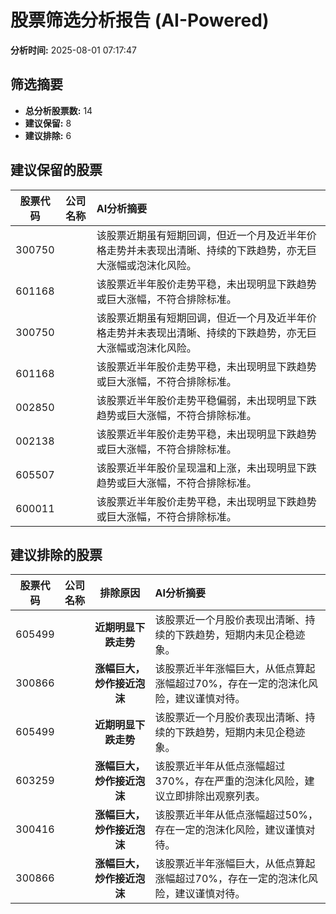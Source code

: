 # 股票筛选分析报告 (AI-Powered)

**分析时间:** 2025-08-01 07:17:47

## 筛选摘要

- **总分析股票数:** 14
- **建议保留:** 8
- **建议排除:** 6

## 建议保留的股票

| 股票代码 | 公司名称 | AI分析摘要 |
|:---:|:---:|:---|
| 300750 |  | 该股票近期虽有短期回调，但近一个月及近半年价格走势并未表现出清晰、持续的下跌趋势，亦无巨大涨幅或泡沫化风险。 |
| 601168 |  | 该股票近半年股价走势平稳，未出现明显下跌趋势或巨大涨幅，不符合排除标准。 |
| 300750 |  | 该股票近期虽有短期回调，但近一个月及近半年价格走势并未表现出清晰、持续的下跌趋势，亦无巨大涨幅或泡沫化风险。 |
| 601168 |  | 该股票近半年股价走势平稳，未出现明显下跌趋势或巨大涨幅，不符合排除标准。 |
| 002850 |  | 该股票近半年股价走势平稳偏弱，未出现明显下跌趋势或巨大涨幅，不符合排除标准。 |
| 002138 |  | 该股票近半年股价走势平稳，未出现明显下跌趋势或巨大涨幅，不符合排除标准。 |
| 605507 |  | 该股票近半年股价呈现温和上涨，未出现明显下跌趋势或巨大涨幅，不符合排除标准。 |
| 600011 |  | 该股票近半年股价走势平稳，未出现明显下跌趋势或巨大涨幅，不符合排除标准。 |

## 建议排除的股票

| 股票代码 | 公司名称 | 排除原因 | AI分析摘要 |
|:---:|:---:|:---:|:---|
| 605499 |  | **近期明显下跌走势** | 该股票近一个月股价表现出清晰、持续的下跌趋势，短期内未见企稳迹象。 |
| 300866 |  | **涨幅巨大，炒作接近泡沫** | 该股票近半年涨幅巨大，从低点算起涨幅超过70%，存在一定的泡沫化风险，建议谨慎对待。 |
| 605499 |  | **近期明显下跌走势** | 该股票近一个月股价表现出清晰、持续的下跌趋势，短期内未见企稳迹象。 |
| 603259 |  | **涨幅巨大，炒作接近泡沫** | 该股票近半年从低点涨幅超过370%，存在严重的泡沫化风险，建议立即排除出观察列表。 |
| 300416 |  | **涨幅巨大，炒作接近泡沫** | 该股票近半年从低点涨幅超过50%，存在一定的泡沫化风险，建议谨慎对待。 |
| 300866 |  | **涨幅巨大，炒作接近泡沫** | 该股票近半年涨幅巨大，从低点算起涨幅超过70%，存在一定的泡沫化风险，建议谨慎对待。 |
